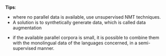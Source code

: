 **Tips**:

* where no parallel data is available, use unsupervised NMT techniques.
* A solution is to synthetically generate data, which is called data augmentation

- if the available parallel corpora is small, it is possible to combine them with the monolingual data of the languages concerned, in a semi-supervised manner.
